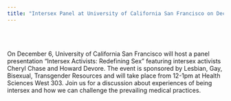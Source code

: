 ```yaml
---
title: "Intersex Panel at University of California San Francisco on December 6"
---
```


 <br>

<br>On December 6, University of California San Francisco will host a panel presentation &#8220;Intersex Activists: Redefining Sex&#8221; featuring intersex activists Cheryl Chase and Howard Devore. The event is sponsored by Lesbian, Gay, Bisexual, Transgender Resources and will take place from 12-1pm at Health Sciences West 303. Join us for a discussion about experiences of being intersex and how we can challenge the prevailing medical practices.<br><br><br>
